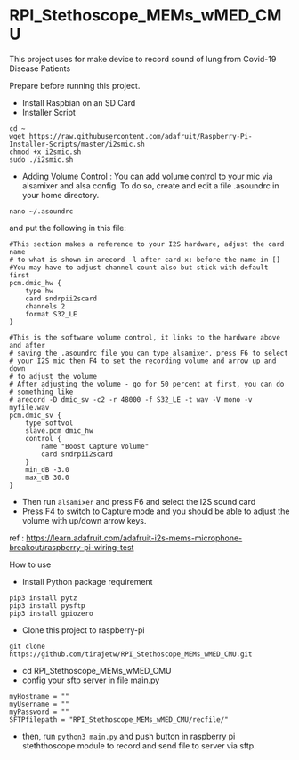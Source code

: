 # RPI_Stethoscope_MEMs_wMED_CMU
This project uses for make device to record sound of lung from Covid-19 Disease Patients

Prepare before running this project.
- Install Raspbian on an SD Card
- Installer Script
```
cd ~
wget https://raw.githubusercontent.com/adafruit/Raspberry-Pi-Installer-Scripts/master/i2smic.sh
chmod +x i2smic.sh
sudo ./i2smic.sh
```
- Adding Volume Control : You can add volume control to your mic via alsamixer and alsa config. To do so, create and edit a file .asoundrc in your home directory.
```
nano ~/.asoundrc
```
and put the following in this file:
```
#This section makes a reference to your I2S hardware, adjust the card name
# to what is shown in arecord -l after card x: before the name in []
#You may have to adjust channel count also but stick with default first
pcm.dmic_hw {
	type hw
	card sndrpii2scard
	channels 2
	format S32_LE
}

#This is the software volume control, it links to the hardware above and after
# saving the .asoundrc file you can type alsamixer, press F6 to select
# your I2S mic then F4 to set the recording volume and arrow up and down
# to adjust the volume
# After adjusting the volume - go for 50 percent at first, you can do
# something like 
# arecord -D dmic_sv -c2 -r 48000 -f S32_LE -t wav -V mono -v myfile.wav
pcm.dmic_sv {
	type softvol
	slave.pcm dmic_hw
	control {
		name "Boost Capture Volume"
		card sndrpii2scard
	}
	min_dB -3.0
	max_dB 30.0
}
```
- Then run ```alsamixer``` and press F6 and select the I2S sound card
- Press F4 to switch to Capture mode and you should be able to adjust the volume with up/down arrow keys.

ref : https://learn.adafruit.com/adafruit-i2s-mems-microphone-breakout/raspberry-pi-wiring-test


How to use
- Install Python package requirement
```
pip3 install pytz
pip3 install pysftp
pip3 install gpiozero
```
- Clone this project to raspberry-pi
```
git clone https://github.com/tirajetw/RPI_Stethoscope_MEMs_wMED_CMU.git
```
- cd RPI_Stethoscope_MEMs_wMED_CMU
- config your sftp server in file main.py
```
myHostname = ""
myUsername = ""
myPassword = ""
SFTPfilepath = "RPI_Stethoscope_MEMs_wMED_CMU/recfile/"
```
- then, run ```python3 main.py``` and push button in raspberry pi steththoscope module to record and send file to server via sftp.